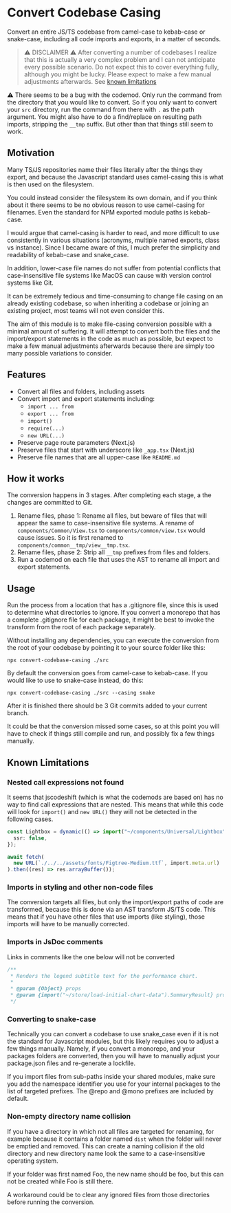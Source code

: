 # Convert Codebase Casing

Convert an entire JS/TS codebase from camel-case to kebab-case or snake-case,
including all code imports and exports, in a matter of seconds.

> ⚠️ DISCLAIMER ⚠️ After converting a number of codebases I realize that this is
> actually a very complex problem and I can not anticipate every possible
> scenario. Do not expect this to cover everything fully, although you might be
> lucky. Please expect to make a few manual adjustments afterwards. See
> [known limitations](#known-limitations)

⚠️ There seems to be a bug with the codemod. Only run the command from the
directory that you would like to convert. So if you only want to convert your
`src` directory, run the command from there with `.` as the path argument. You
might also have to do a find/replace on resulting path imports, stripping the
`__tmp` suffix. But other than that things still seem to work.

## Motivation

Many TS/JS repositories name their files literally after the things they export,
and because the Javascript standard uses camel-casing this is what is then used
on the filesystem.

You could instead consider the filesystem its own domain, and if you think about
it there seems to be no obvious reason to use camel-casing for filenames. Even
the standard for NPM exported module paths is kebab-case.

I would argue that camel-casing is harder to read, and more difficult to use
consistently in various situations (acronyms, multiple named exports, class vs
instance). Since I became aware of this, I much prefer the simplicity and
readability of kebab-case and snake_case.

In addition, lower-case file names do not suffer from potential conflicts that
case-insensitive file systems like MacOS can cause with version control systems
like Git.

It can be extremely tedious and time-consuming to change file casing on an
already existing codebase, so when inheriting a codebase or joining an existing
project, most teams will not even consider this.

The aim of this module is to make file-casing conversion possible with a minimal
amount of suffering. It will attempt to convert both the files and the
import/export statements in the code as much as possible, but expect to make a
few manual adjustments afterwards because there are simply too many possible
variations to consider.

## Features

- Convert all files and folders, including assets
- Convert import and export statements including:
  - `import ... from`
  - `export ... from`
  - `import()`
  - `require(...)`
  - `new URL(...)`
- Preserve page route parameters (Next.js)
- Preserve files that start with underscore like `_app.tsx` (Next.js)
- Preserve file names that are all upper-case like `README.md`

## How it works

The conversion happens in 3 stages. After completing each stage, a the changes
are committed to Git.

1. Rename files, phase 1: Rename all files, but beware of files that will appear
   the same to case-insensitive file systems. A rename of
   `components/Common/View.tsx` to `components/common/view.tsx` would cause
   issues. So it is first renamed to `components/common__tmp/view__tmp.tsx`.
2. Rename files, phase 2: Strip all `__tmp` prefixes from files and folders.
3. Run a codemod on each file that uses the AST to rename all import and export
   statements.

## Usage

Run the process from a location that has a .gitignore file, since this is used
to determine what directories to ignore. If you convert a monorepo that has a
complete .gitignore file for each package, it might be best to invoke the
transform from the root of each package separately.

Without installing any dependencies, you can execute the conversion from the
root of your codebase by pointing it to your source folder like this:

`npx convert-codebase-casing ./src`

By default the conversion goes from camel-case to kebab-case. If you would like
to use to snake-case instead, do this:

`npx convert-codebase-casing ./src --casing snake`

After it is finished there should be 3 Git commits added to your current branch.

It could be that the conversion missed some cases, so at this point you will
have to check if things still compile and run, and possibly fix a few things
manually.

## Known Limitations

### Nested call expressions not found

It seems that jscodeshift (which is what the codemods are based on) has no way
to find call expressions that are nested. This means that while this code will
look for `import()` and `new URL()` they will not be detected in the following
cases.

```ts
const Lightbox = dynamic(() => import("~/components/Universal/Lightbox"), {
  ssr: false,
});
```

```ts
await fetch(
  new URL(`./../../assets/fonts/Figtree-Medium.ttf`, import.meta.url)
).then((res) => res.arrayBuffer());
```

### Imports in styling and other non-code files

The conversion targets all files, but only the import/export paths of code are
transformed, because this is done via an AST transform JS/TS code. This means
that if you have other files that use imports (like styling), those imports will
have to be manually corrected.

### Imports in JsDoc comments

Links in comments like the one below will not be converted

```ts
/**
 * Renders the legend subtitle text for the performance chart.
 *
 * @param {Object} props
 * @param {import("~/store/load-initial-chart-data").SummaryResult} props.summaryResult
 */
```

### Converting to snake-case

Technically you can convert a codebase to use snake_case even if it is not the
standard for Javascript modules, but this likely requires you to adjust a few
things manually. Namely, if you convert a monorepo, and your packages folders
are converted, then you will have to manually adjust your package.json files and
re-generate a lockfile.

If you import files from sub-paths inside your shared modules, make sure you add
the namespace identifier you use for your internal packages to the list of
targeted prefixes. The @repo and @mono prefixes are included by default.

### Non-empty directory name collision

If you have a directory in which not all files are targeted for renaming, for
example because it contains a folder named `dist` when the folder will never be
emptied and removed. This can create a naming collision if the old directory and
new directory name look the same to a case-insensitive operating system.

If your folder was first named Foo, the new name should be foo, but this can not
be created while Foo is still there.

A workaround could be to clear any ignored files from those directories before
running the conversion.
